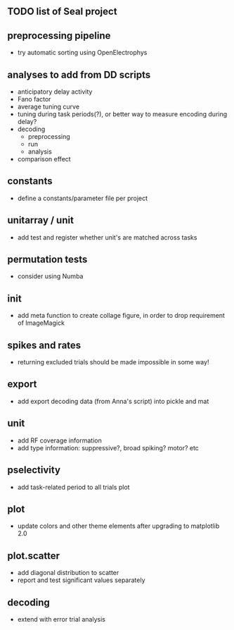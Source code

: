 TODO list of Seal project
-------------------------


preprocessing pipeline
----------------------
  - try automatic sorting using OpenElectrophys


analyses to add from DD scripts
-------------------------------
  - anticipatory delay activity
  - Fano factor
  - average tuning curve
  - tuning during task periods(?), or better way to measure encoding during delay?
  - decoding
    - preprocessing
    - run
    - analysis
  - comparison effect

constants
---------
  - define a constants/parameter file per project


unitarray / unit
----------------
  - add test and register whether unit's are matched across tasks


permutation tests
-----------------
  - consider using Numba


init
----
  - add meta function to create collage figure, in order to drop requirement of ImageMagick


spikes and rates
----------------
  - returning excluded trials should be made impossible in some way!


export
------
  - add export decoding data (from Anna's script) into pickle and mat


unit
----
  - add RF coverage information
  - add type information: suppressive?, broad spiking? motor? etc


pselectivity
------------
  - add task-related period to all trials plot


plot
----
  - update colors and other theme elements after upgrading to matplotlib 2.0


plot.scatter
------------
  - add diagonal distribution to scatter
  - report and test significant values separately


decoding
--------
  - extend with error trial analysis
